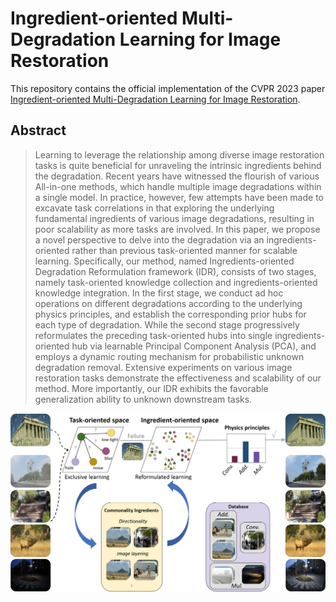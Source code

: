 # Ingredient-oriented Multi-Degradation Learning for Image Restoration

This repository contains the official implementation of the CVPR 2023 paper [Ingredient-oriented Multi-Degradation Learning for Image Restoration](https://openaccess.thecvf.com/content/CVPR2023/papers/Zhang_Ingredient-Oriented_Multi-Degradation_Learning_for_Image_Restoration_CVPR_2023_paper.pdf). 

## Abstract
>Learning to leverage the relationship among diverse image restoration tasks is quite beneficial for unraveling the intrinsic ingredients behind the degradation. Recent years have witnessed the flourish of various All-in-one methods, which handle multiple image degradations within a single model. In practice, however, few attempts have been made to excavate task correlations in that exploring the underlying fundamental ingredients of various image degradations, resulting in poor scalability as more tasks are involved. In this paper, we propose a novel perspective to delve into the degradation via an ingredients-oriented rather than previous task-oriented manner for scalable learning. Specifically, our method, named Ingredients-oriented Degradation Reformulation framework (IDR), consists of two stages, namely task-oriented knowledge collection and ingredients-oriented knowledge integration. In the first stage, we conduct ad hoc operations on different degradations according to the underlying physics principles, and establish the corresponding prior hubs for each type of degradation. While the second stage progressively reformulates the preceding task-oriented hubs into single ingredients-oriented hub via learnable Principal Component Analysis (PCA), and employs a dynamic routing mechanism for probabilistic unknown degradation removal. Extensive experiments on various image restoration tasks demonstrate the effectiveness and scalability of our method. More importantly, our IDR exhibits the favorable generalization ability to unknown downstream tasks.

![Teaser](figure/teaser.png)
